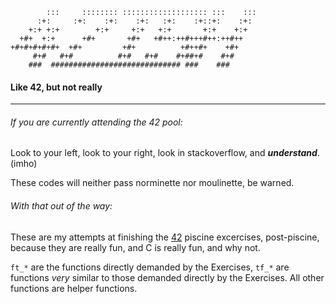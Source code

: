 ```
        :::     :::::::: ::::::::::::::::::: :::    ::: 
      :+:     :+:    :+:    :+:   :+:    :+::+:    :+:  
    +:+ +:+        +:+     +:+   +:+       +:+    +:+   
  +#+  +:+      +#+       +#+   +#++:++#+++#++:++#++    
+#+#+#+#+#+  +#+         +#+          +#++#+    +#+     
     #+#   #+#          #+#   #+#    #+##+#    #+#      
    ###  ############################# ###    ###       
```

#### Like 42, but not really
---

###### If you are currently attending the 42 pool:

Look to your left, look to your right, look in stackoverflow, and _**understand**_. (imho)

These codes will neither pass norminette nor moulinette, be warned.

###### With that out of the way:

These are my attempts at finishing the [42][1] piscine excercises, post-piscine, because they are really fun, and C is really fun, and why not.

`ft_*` are the functions directly demanded by the Exercises, `tf_*` are functions _very_ similar to those demanded directly by the Exercises. All other functions are helper functions.

[1]: https://42.fr/
